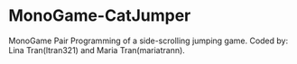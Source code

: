 # MonoGame-CatJumper
MonoGame Pair Programming of a side-scrolling jumping game. 
Coded by: Lina Tran(ltran321) and Maria Tran(mariatrann). 
